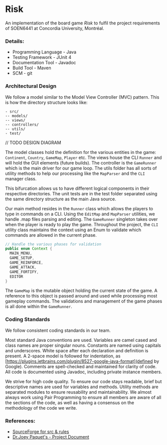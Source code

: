 # Risk 
An implementation of the board game _Risk_ to fulfil the project requirements of SOEN6441 at Concordia University, Montréal.

### Details:
- Programming Language - Java
- Testing Framework - JUnit 4
- Documentation Tool - Javadoc
- Build Tool - Maven
- SCM - git

### Architectural Design

We follow a model similar to the Model View Controller (MVC) pattern. This is how the directory structure looks like:

```
- src/
-- models/
-- views/
-- controllers/
-- utils/
- test/
```

// TODO DESIGN DIAGRAM

The model classes hold the definition for the various entities in the game: `Continent`, `Country`, `GameMap`, `Player` etc. The views house the CLI `Runner` and will hold the GUI elements (future builds). The controller is the `GameRunner` which is the main driver for our game loop. The utils folder has all sorts of utility methods to help our processing like the `MapParser` and the `CLI` manager class.

This bifurcation allows us to have different logical components in their respective directories. The unit tests are in the test folder separated using the same directory structure as the main Java source.

Our main method resides in the `Runner` class which allows the players to type in commands on a CLI. Using the `EditMap` and `MapParser` utilities, we handle .map files parsing and editing. The `GameRunner` singleton takes over when the player is ready to play the game. Throughout the project, the `CLI` utility class maintains the context using an Enum to validate which commands are allowed in the current phase.

```java
// Handle the various phases for validation
public enum Context {
  MAIN_MENU,
  GAME_SETUP,
  GAME_REINFORCE,
  GAME_ATTACK,
  GAME_FORTIFY,
  EDITOR
}
```

The `GameMap` is the mutable object holding the current state of the game. A reference to this object is passed around and used while processing most gameplay commands. The validations and management of the game phases is all done within the `GameRunner`. 

### Coding Standards

We follow consistent coding standards in our team.

Most standard Java conventions are used. Variables are camel cased and class names are proper singular nouns. Constants are named using capitals and underscores. White space after each declaration and definition is present. A 2-space model is followed for indentation, as [https://plugins.jetbrains.com/plugin/8527-google-java-format](defined by Google). Comments are spell-checked and maintained for clarity of code. All code is documented using Javadoc, including private instance members.

We strive for high code quality. To ensure our code stays readable, brief but descriptive names are used for variables and methods. Utility methods are separated modules to ensure reusability and maintainability. We almost always work using Pair Programming to ensure all members are aware of all the sections of the code, as well as having a consensus on the methodology of the code we write.

### References:
- [SourceForge for src & rules](https://sourceforge.net/projects/domination/)
- [Dr.Joey Paquet's - Project Document](https://users.encs.concordia.ca/~paquet/wiki/images/2/25/Project.SOEN6441.2019.2.pdf)
